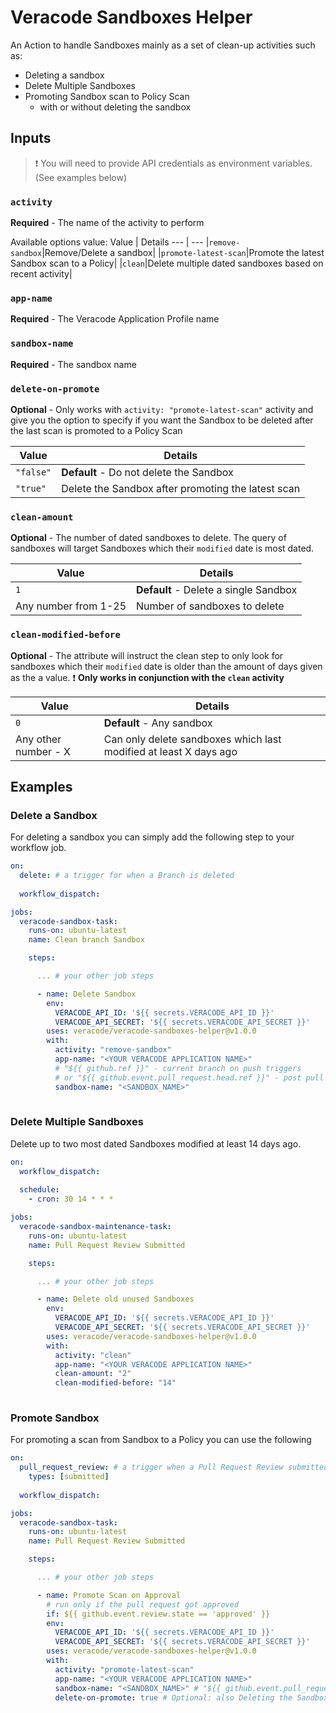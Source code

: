 # Veracode Sandboxes Helper

An Action to handle Sandboxes mainly as a set of clean-up activities such as:
- Deleting a sandbox
- Delete Multiple Sandboxes
- Promoting Sandbox scan to Policy Scan 
  - with or without deleting the sandbox

## Inputs
> :exclamation: You will need to provide API credentials as environment variables. (See examples below)

### `activity`

**Required** - The name of the activity to perform

Available options value:
Value | Details
 --- | --- 
|`remove-sandbox`|Remove/Delete a sandbox|
|`promote-latest-scan`|Promote the latest Sandbox scan to a Policy|
|`clean`|Delete multiple dated sandboxes based on recent activity|

### `app-name`
**Required** - The Veracode Application Profile name

### `sandbox-name`
**Required** - The sandbox name

### `delete-on-promote`
**Optional** - Only works with `activity: "promote-latest-scan"` activity and give you the option to specify if you want the Sandbox to be deleted after the last scan is promoted to a Policy Scan

| Value |  Details|
--- | ---
|   `"false"`| **Default** - Do not delete the Sandbox |
| `"true"` | Delete the Sandbox after promoting the latest scan |

### `clean-amount`
**Optional** - The number of dated sandboxes to delete. The query of sandboxes will target Sandboxes which their `modified` date is most dated.

 Value |  Details|
--- | ---
|   `1`| **Default** - Delete a single Sandbox |
| Any number from 1-25 | Number of sandboxes to delete |

### `clean-modified-before`
**Optional** - The attribute will instruct the clean step to only look for sandboxes which their `modified` date is older than the amount of days given as the a value. 
:exclamation: __Only works in conjunction with the `clean` activity__

Value |  Details|
--- | ---
|   `0`| **Default** - Any sandbox |
| Any other number - X | Can only delete sandboxes which last modified at least X days ago |

## Examples

### Delete a Sandbox
For deleting a sandbox you can simply add the following step to your workflow job.

```yaml
on: 
  delete: # a trigger for when a Branch is deleted
    
  workflow_dispatch:

jobs:
  veracode-sandbox-task:
    runs-on: ubuntu-latest
    name: Clean branch Sandbox

    steps:

      ... # your other job steps

      - name: Delete Sandbox
        env:
          VERACODE_API_ID: '${{ secrets.VERACODE_API_ID }}'
          VERACODE_API_SECRET: '${{ secrets.VERACODE_API_SECRET }}'
        uses: veracode/veracode-sandboxes-helper@v1.0.0
        with:
          activity: "remove-sandbox"
          app-name: "<YOUR VERACODE APPLICATION NAME>"
          # "${{ github.ref }}" - current branch on push triggers
          # or "${{ github.event.pull_request.head.ref }}" - post pull request
          sandbox-name: "<SANDBOX_NAME>" 
      
```

### Delete Multiple Sandboxes
Delete up to two most dated Sandboxes modified at least 14 days ago.

```yaml
on:
  workflow_dispatch:
  
  schedule:
    - cron: 30 14 * * *

jobs:
  veracode-sandbox-maintenance-task:
    runs-on: ubuntu-latest
    name: Pull Request Review Submitted

    steps:

      ... # your other job steps

      - name: Delete old unused Sandboxes
        env:
          VERACODE_API_ID: '${{ secrets.VERACODE_API_ID }}'
          VERACODE_API_SECRET: '${{ secrets.VERACODE_API_SECRET }}'
        uses: veracode/veracode-sandboxes-helper@v1.0.0
        with:
          activity: "clean"
          app-name: "<YOUR VERACODE APPLICATION NAME>"
          clean-amount: "2"
          clean-modified-before: "14" 
      
```


### Promote Sandbox
For promoting a scan from Sandbox to a Policy you can use the following

```yaml
on: 
  pull_request_review: # a trigger when a Pull Request Review submitted
    types: [submitted]
        
  workflow_dispatch:

jobs:
  veracode-sandbox-task:
    runs-on: ubuntu-latest
    name: Pull Request Review Submitted

    steps:

      ... # your other job steps

      - name: Promote Scan on Approval
        # run only if the pull request got approved
        if: ${{ github.event.review.state == 'approved' }}
        env:
          VERACODE_API_ID: '${{ secrets.VERACODE_API_ID }}'
          VERACODE_API_SECRET: '${{ secrets.VERACODE_API_SECRET }}'
        uses: veracode/veracode-sandboxes-helper@v1.0.0 
        with:
          activity: "promote-latest-scan"
          app-name: "<YOUR VERACODE APPLICATION NAME>"
          sandbox-name: "<SANDBOX_NAME>" # "${{ github.event.pull_request.head.ref }}"
          delete-on-promote: true # Optional: also Deleting the Sandbox 
      
```
